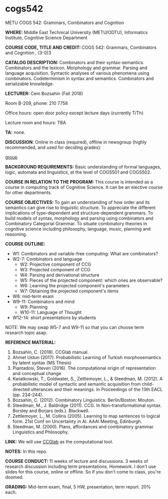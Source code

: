 # cogs542
METU COGS 542: Grammars, Combinators and Cognition

<p><b>WHERE:</b> Middle East Technical University (METU/ODTU), Informatics Institute, Cognitive Science Department

<p>
<b>COURSE CODE, TITLE AND CREDIT: </b>
       COGS 542: Grammars, Combinators and Cognition , (3-0)3

<p>
<b>CATALOG DESCRIPTION: </b> Combinators and their syntax-semantics. Combinators and the lexicon. Morphology and grammar. Parsing and language acquisition. Syntactic analyses of various phenomena using combinators. Codeterminism in syntax and semantics. Combinators and serializable knowledge.

<p>
<b>LECTURER: </b> Cem Bozsahin (Fall 2018)
       
Room B-209, phone: 210 7758

Office hours: open door policy except lecture days (currently T/Th)

Lecture room and hours: TBA

<p><b>TA:</b> none.
<p><b>DISCUSSION</b>: Online in class (required), offline in newsgroup (highly recommended, and used for deciding grades):
       
[group](https://groups.google.com/forum/#!forum/metu-cogs-542)

<p>
<b>BACKGROUND REQUIREMENTS:</b> Basic understanding of formal languages, logic, automata and linguistics, at the level of COGS501 and COGS502. 

<p>
<b>COURSE IN RELATION TO THE PROGRAM: </b>
This course is intended as a course in computing track of Cognitive Science. It can be an elective course for other departments.

<p>
<b>COURSE OBJECTIVES: </b> To gain an understanding of how order and its semantics can give rise to linguistic structure. To appreciate the different implications of type-dependent and structure-dependent grammars. To build models of syntax, morphology and parsing using combinators and Combinatory Categorial Grammar. To situate combinatory theories in cognitive science including philosophy, language, music, planning and reasoning. 

<p><b>
COURSE OUTLINE: </b>

<ul> 
<li>W1: Combinators and variable-free computing: What are combinators?
<li>W2-7: Combinators and language
<ul>
<li>W2: Projective component of CCG
<li>W3: Projected component of CCG
<li>W4: Parsing and derivational structure
<li>W5: Pieces of the projected component: which ones are observable?
<li>W6: Learning the projected component's parameters
<li>W7: Obtaining the projected component's items
</ul>
<li>W8: mid-term exam
<li>W9-11: Combinators and mind
<ul>
<li>W9: Planning
<li>W10-11: Language of Thought
</ul>
<li>W12-14: short presentations by students
</ul>

NOTE: We may swap W5-7 and W9-11 so that you can choose term research topic asap.
<p>


<p>
<b>REFERENCE MATERIAL: </b>
<ol>
<li>Bozsahin, C. (2018). CCGlab manual.
<li>Ahmet Ustun (2017). Probabilistic Learning of Turkish morphosemantics by latent syntax (MS Thesis)
<li>Piantadosi, Steven (2016). The computational origin of representation and conceptual change            
<li> Kwiatkowski, T., Goldwater, S., Zettlemoyer, L., & Steedman, M. (2012). A probabilistic model of syntactic and semantic acquisition from child-directed utterances and their meanings. In Proceedings of the 13th EACL (pp. 234-244).
<li>Bozsahin, C. (2012). Combinatory Linguistics. Berlin/Boston: Mouton.
<li>Steedman, M., J. Baldridge (2011). CCG. In Non-transformational syntax. Borsley and Borjars (eds.). Blackwell. 
<li>Zettlemoyer, L., M. Collins (2005). Learning to map sentences to logical form. 21st Conf on Uncertainty in AI. AAAI Meeting, Edinburgh.
<li>Steedman, M. (2000). Plans, affordances and combinatory grammar. Linguistics and Philosophy.
</ol>

<p>
<b> LINK:</b>
We will use <a href="https://github.com/bozsahin/ccglab">CCGlab</a>
as the computational tool.

<p>
<b> NOTES:</b> In this repo.
       
<p><b>COURSE CONDUCT: </b> 11 weeks of lecture and discussions. 3 weeks of research discussion including term presentations. Homework. 
I don't use slides for this course, online or offline. So if you
don't come to class, you're doomed.
<p><b>GRADING: </b>Mid-term exam, final, 5 HW, presentation, term report. 20% each.
